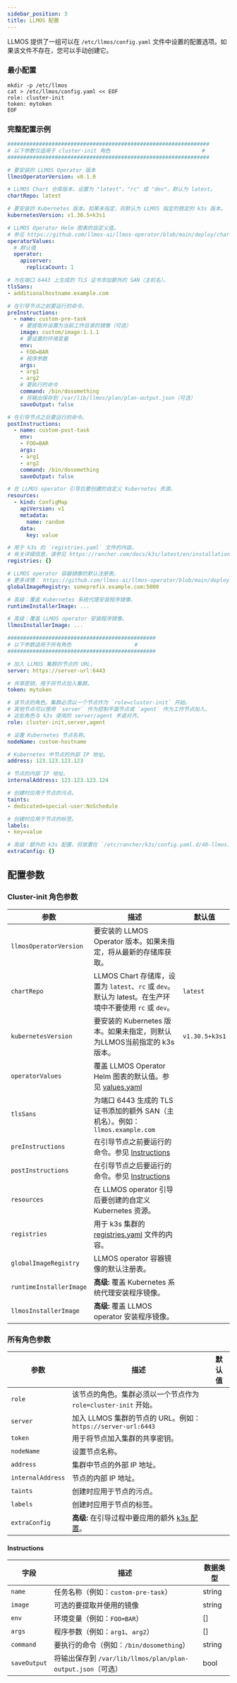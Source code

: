 ```yaml
---
sidebar_position: 3
title: LLMOS 配置
---
```


LLMOS 提供了一组可以在 `/etc/llmos/config.yaml` 文件中设置的配置选项。如果该文件不存在，您可以手动创建它。

### 最小配置

```shell
mkdir -p /etc/llmos
cat > /etc/llmos/config.yaml << EOF
role: cluster-init
token: mytoken
EOF
```

### 完整配置示例

```yaml
################################################################
# 以下参数仅适用于 cluster-init 角色                             #
################################################################

# 要安装的 LLMOS Operator 版本
llmosOperatorVersion: v0.1.0

# LLMOS Chart 仓库版本，设置为 "latest"、"rc" 或 "dev"。默认为 latest。
chartRepo: latest

# 要安装的 Kubernetes 版本。如果未指定，则默认为 LLMOS 指定的稳定的 k3s 版本。
kubernetesVersion: v1.30.5+k3s1

# LLMOS Operator Helm 图表的自定义值。
# 参见 https://github.com/llmos-ai/llmos-operator/blob/main/deploy/charts/llmos-operator/values.yaml
operatorValues:
  # 默认值
  operator:
    apiserver:
      replicaCount: 1

# 为在端口 6443 上生成的 TLS 证书添加额外的 SAN（主机名）。
tlsSans:
- additionalhostname.example.com

# 在引导节点之前要运行的命令。
preInstructions:
  - name: custom-pre-task
    # 要提取并设置为当前工作目录的镜像（可选）
    image: custom/image:1.1.1
    # 要设置的环境变量
    env:
    - FOO=BAR
    # 程序参数
    args:
    - arg1
    - arg2
    # 要执行的命令
    command: /bin/dosomething
    # 将输出保存到 /var/lib/llmos/plan/plan-output.json（可选）
    saveOutput: false

# 在引导节点之后要运行的命令。
postInstructions:
  - name: custom-post-task
    env:
    - FOO=BAR
    args:
    - arg1
    - arg2
    command: /bin/dosomething
    saveOutput: false

# 在 LLMOS operator 引导后要创建的自定义 Kubernetes 资源。
resources:
  - kind: ConfigMap
    apiVersion: v1
    metadata:
      name: random
    data:
      key: value

# 用于 k3s 的 `registries.yaml` 文件的内容。
# 有关详细信息，请参见 https://rancher.com/docs/k3s/latest/en/installation/private-registry/
registries: {}

# LLMOS operator 容器镜像的默认注册表。
# 更多详情： https://github.com/llmos-ai/llmos-operator/blob/main/deploy/charts/llmos-operator/values.yaml
globalImageRegistry: someprefix.example.com:5000

# 高级：覆盖 Kubernetes 系统代理安装程序镜像。
runtimeInstallerImage: ...

# 高级：覆盖 LLMOS operator 安装程序镜像。
llmosInstallerImage: ...

###############################################
# 以下参数适用于所有角色                    #
###############################################

# 加入 LLMOS 集群的节点的 URL。
server: https://server-url:6443

# 共享密钥，用于将节点加入集群。
token: mytoken

# 该节点的角色。集群必须以一个节点作为 `role=cluster-init` 开始。
# 其他节点可以使用 `server` 作为控制平面节点或 `agent` 作为工作节点加入。
# 这些角色与 k3s 使用的 server/agent 术语对齐。
role: cluster-init,server,agent

# 设置 Kubernetes 节点名称。
nodeName: custom-hostname

# Kubernetes 中节点的外部 IP 地址。
address: 123.123.123.123

# 节点的内部 IP 地址。
internalAddress: 123.123.123.124

# 创建时应用于节点的污点。
taints:
- dedicated=special-user:NoSchedule

# 创建时应用于节点的标签。
labels:
- key=value

# 高级：额外的 k3s 配置，将放置在 `/etc/rancher/k3s/config.yaml.d/40-llmos.yaml` 中。
extraConfig: {}
```

## 配置参数

### Cluster-init 角色参数
| 参数                     | 描述                                                                                                                                            | 默认值      |
|--------------------------|-----------------------------------------------------------------------------------------------------------------------------------------------|-------------|
| `llmosOperatorVersion`   | 要安装的 LLMOS Operator 版本。如果未指定，将从最新的存储库获取。                                                                                                      |             |
| `chartRepo`              | LLMOS Chart 存储库，设置为 `latest`、`rc` 或 `dev`。默认为 latest。在生产环境中不要使用 `rc` 或 `dev`。                                                                 | `latest`    |
| `kubernetesVersion`      | 要安装的 Kubernetes 版本。如果未指定，则默认为LLMOS当前指定的 k3s 版本。                                                                                               | `v1.30.5+k3s1` |
| `operatorValues`         | 覆盖 LLMOS Operator Helm 图表的默认值。参见 [values.yaml](https://github.com/llmos-ai/llmos-operator/blob/main/deploy/charts/llmos-operator/values.yaml) |             |
| `tlsSans`                | 为端口 6443 生成的 TLS 证书添加的额外 SAN（主机名）。例如：`llmos.example.com`                                                                                      |             |
| `preInstructions`        | 在引导节点之前要运行的命令。参见 [Instructions](#instructions)                                                                                                |             |
| `postInstructions`       | 在引导节点之后要运行的命令。参见 [Instructions](#instructions)                                                                                                |             |
| `resources`              | 在 LLMOS operator 引导后要创建的自定义 Kubernetes 资源。                                                                                                    |             |
| `registries`             | 用于 k3s 集群的 [registries.yaml](https://docs.k3s.io/installation/private-registry#registries-configuration-file) 文件的内容。                          |             |
| `globalImageRegistry`    | LLMOS operator 容器镜像的默认注册表。                                                                                                                    |             |
| `runtimeInstallerImage`  | **高级:** 覆盖 Kubernetes 系统代理安装程序镜像。                                                                                                             |             |
| `llmosInstallerImage`    | **高级:** 覆盖 LLMOS operator 安装程序镜像。                                                                                                             |             |


### 所有角色参数
| 参数                     | 描述                                                                             | 默认值      |
|--------------------------|--------------------------------------------------------------------------------|-------------|
| `role`                   | 该节点的角色。集群必须以一个节点作为 `role=cluster-init` 开始。                                     |             |
| `server`                 | 加入 LLMOS 集群的节点的 URL。例如：`https://server-url:6443`                               |             |
| `token`                  | 用于将节点加入集群的共享密钥。                                                                |             |
| `nodeName`               | 设置节点名称。                                                                        |             |
| `address`                | 集群中节点的外部 IP 地址。                                                                |             |
| `internalAddress`        | 节点的内部 IP 地址。                                                                   |             |
| `taints`                 | 创建时应用于节点的污点。                                                                   |             |
| `labels`                 | 创建时应用于节点的标签。                                                                   |             |
| `extraConfig`            | **高级:** 在引导过程中要应用的额外 [k3s 配置](https://docs.k3s.io/installation/configuration)。 |             |


#### Instructions
| 字段          | 描述                                                        | 数据类型 |
|---------------|-------------------------------------------------------------|-----------|
| `name`        | 任务名称（例如：`custom-pre-task`）                         | string    |
| `image`       | 可选的要提取并使用的镜像                                    | string    |
| `env`         | 环境变量（例如：`FOO=BAR`）                                 | []        |
| `args`        | 程序参数（例如：`arg1`、`arg2`）                            | []        |
| `command`     | 要执行的命令（例如：`/bin/dosomething`）                   | string    |
| `saveOutput`  | 将输出保存到 `/var/lib/llmos/plan/plan-output.json`（可选） | bool      |